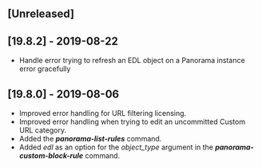 ## [Unreleased]


## [19.8.2] - 2019-08-22
  - Handle error trying to refresh an EDL object on a Panorama instance error gracefully

## [19.8.0] - 2019-08-06
  - Improved error handling for URL filtering licensing.
  - Improved error handling when trying to edit an uncommitted Custom URL category.
  - Added the ***panorama-list-rules*** command.
  - Added *edl* as an option for the *object_type* argument in the ***panorama-custom-block-rule*** command.

